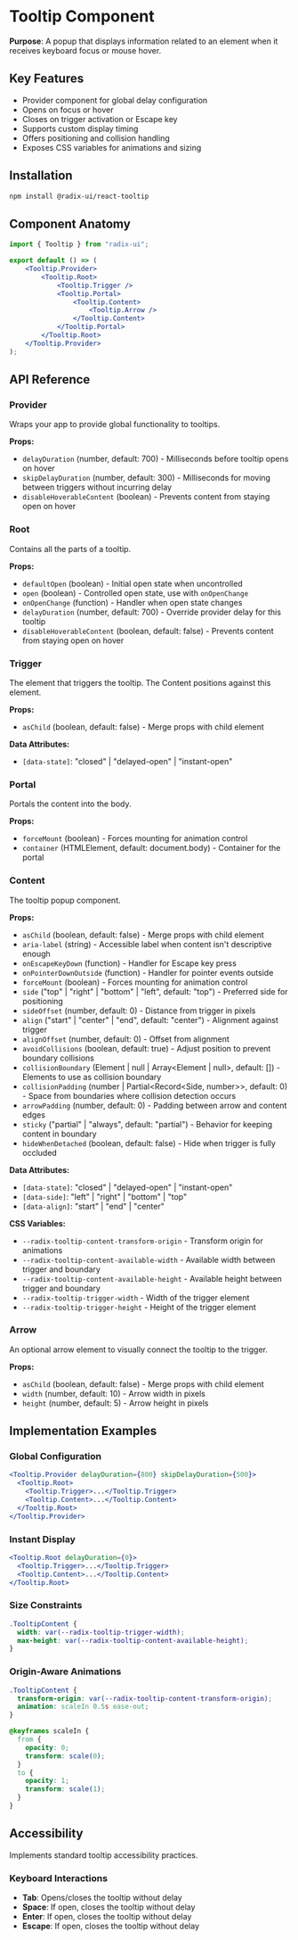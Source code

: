 # Tooltip Component

**Purpose**: A popup that displays information related to an element when it receives keyboard focus or mouse hover.

## Key Features

- Provider component for global delay configuration
- Opens on focus or hover
- Closes on trigger activation or Escape key
- Supports custom display timing
- Offers positioning and collision handling
- Exposes CSS variables for animations and sizing

## Installation

```bash
npm install @radix-ui/react-tooltip
```

## Component Anatomy

```jsx
import { Tooltip } from "radix-ui";

export default () => (
	<Tooltip.Provider>
		<Tooltip.Root>
			<Tooltip.Trigger />
			<Tooltip.Portal>
				<Tooltip.Content>
					<Tooltip.Arrow />
				</Tooltip.Content>
			</Tooltip.Portal>
		</Tooltip.Root>
	</Tooltip.Provider>
);
```

## API Reference

### Provider

Wraps your app to provide global functionality to tooltips.

**Props:**
- `delayDuration` (number, default: 700) - Milliseconds before tooltip opens on hover
- `skipDelayDuration` (number, default: 300) - Milliseconds for moving between triggers without incurring delay
- `disableHoverableContent` (boolean) - Prevents content from staying open on hover

### Root

Contains all the parts of a tooltip.

**Props:**
- `defaultOpen` (boolean) - Initial open state when uncontrolled
- `open` (boolean) - Controlled open state, use with `onOpenChange`
- `onOpenChange` (function) - Handler when open state changes
- `delayDuration` (number, default: 700) - Override provider delay for this tooltip
- `disableHoverableContent` (boolean, default: false) - Prevents content from staying open on hover

### Trigger

The element that triggers the tooltip. The Content positions against this element.

**Props:**
- `asChild` (boolean, default: false) - Merge props with child element

**Data Attributes:**
- `[data-state]`: "closed" | "delayed-open" | "instant-open"

### Portal

Portals the content into the body.

**Props:**
- `forceMount` (boolean) - Forces mounting for animation control
- `container` (HTMLElement, default: document.body) - Container for the portal

### Content

The tooltip popup component.

**Props:**
- `asChild` (boolean, default: false) - Merge props with child element
- `aria-label` (string) - Accessible label when content isn't descriptive enough
- `onEscapeKeyDown` (function) - Handler for Escape key press
- `onPointerDownOutside` (function) - Handler for pointer events outside
- `forceMount` (boolean) - Forces mounting for animation control
- `side` ("top" | "right" | "bottom" | "left", default: "top") - Preferred side for positioning
- `sideOffset` (number, default: 0) - Distance from trigger in pixels
- `align` ("start" | "center" | "end", default: "center") - Alignment against trigger
- `alignOffset` (number, default: 0) - Offset from alignment
- `avoidCollisions` (boolean, default: true) - Adjust position to prevent boundary collisions
- `collisionBoundary` (Element | null | Array<Element | null>, default: []) - Elements to use as collision boundary
- `collisionPadding` (number | Partial<Record<Side, number>>, default: 0) - Space from boundaries where collision detection occurs
- `arrowPadding` (number, default: 0) - Padding between arrow and content edges
- `sticky` ("partial" | "always", default: "partial") - Behavior for keeping content in boundary
- `hideWhenDetached` (boolean, default: false) - Hide when trigger is fully occluded

**Data Attributes:**
- `[data-state]`: "closed" | "delayed-open" | "instant-open"
- `[data-side]`: "left" | "right" | "bottom" | "top"
- `[data-align]`: "start" | "end" | "center"

**CSS Variables:**
- `--radix-tooltip-content-transform-origin` - Transform origin for animations
- `--radix-tooltip-content-available-width` - Available width between trigger and boundary
- `--radix-tooltip-content-available-height` - Available height between trigger and boundary
- `--radix-tooltip-trigger-width` - Width of the trigger element
- `--radix-tooltip-trigger-height` - Height of the trigger element

### Arrow

An optional arrow element to visually connect the tooltip to the trigger.

**Props:**
- `asChild` (boolean, default: false) - Merge props with child element
- `width` (number, default: 10) - Arrow width in pixels
- `height` (number, default: 5) - Arrow height in pixels

## Implementation Examples

### Global Configuration

```jsx
<Tooltip.Provider delayDuration={800} skipDelayDuration={500}>
  <Tooltip.Root>
    <Tooltip.Trigger>...</Tooltip.Trigger>
    <Tooltip.Content>...</Tooltip.Content>
  </Tooltip.Root>
</Tooltip.Provider>
```

### Instant Display

```jsx
<Tooltip.Root delayDuration={0}>
  <Tooltip.Trigger>...</Tooltip.Trigger>
  <Tooltip.Content>...</Tooltip.Content>
</Tooltip.Root>
```

### Size Constraints

```css
.TooltipContent {
  width: var(--radix-tooltip-trigger-width);
  max-height: var(--radix-tooltip-content-available-height);
}
```

### Origin-Aware Animations

```css
.TooltipContent {
  transform-origin: var(--radix-tooltip-content-transform-origin);
  animation: scaleIn 0.5s ease-out;
}

@keyframes scaleIn {
  from {
    opacity: 0;
    transform: scale(0);
  }
  to {
    opacity: 1;
    transform: scale(1);
  }
}
```

## Accessibility

Implements standard tooltip accessibility practices.

### Keyboard Interactions

- **Tab**: Opens/closes the tooltip without delay
- **Space**: If open, closes the tooltip without delay
- **Enter**: If open, closes the tooltip without delay
- **Escape**: If open, closes the tooltip without delay